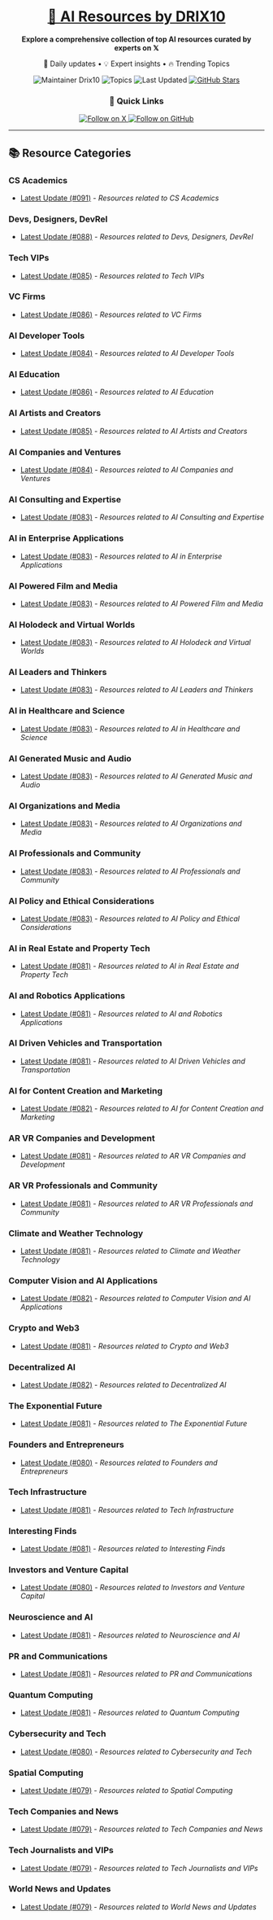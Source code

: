 
<div align="center">
  <h1><a href="https://x.com/DRIX_10_" target="_blank">🚀 AI Resources by DRIX10</a></h1>
  <p><strong>Explore a comprehensive collection of top AI resources curated by experts on 𝕏</strong></p>
  <p>🌟 Daily updates • 💡 Expert insights • 🔥 Trending Topics</p>

  <img src="https://img.shields.io/badge/Maintainer-Drix10-blue?style=for-the-badge" alt="Maintainer Drix10" />
  <img src="https://img.shields.io/badge/Topics-Everything%2C%20AI-red?style=for-the-badge" alt="Topics" />
  <img src="https://img.shields.io/github/last-commit/Drix10/ai-resources?style=for-the-badge&color=5D6D7E" alt="Last Updated" />
  <a href="https://github.com/Drix10/ai-resources"><img src="https://img.shields.io/github/stars/Drix10/ai-resources?style=for-the-badge&color=yellow" alt="GitHub Stars" /></a>

  <br>

  <h3>🌟 Quick Links</h3>
    <a href="https://x.com/DRIX_10_">
      <img src="https://img.shields.io/badge/Follow_on_𝕏-black?style=for-the-badge&logo=x&logoColor=white" alt="Follow on X" />
    </a>
    <a href="https://github.com/Drix10">
      <img src="https://img.shields.io/badge/Follow_on_GitHub-black?style=for-the-badge&logo=github&logoColor=white" alt="Follow on GitHub" />
    </a>
</div>

---

## 📚 Resource Categories

### CS Academics

*   [Latest Update (#091)](https://github.com/Drix10/ai-resources/blob/main/CS%20Academics/resources-091.md) - *Resources related to CS Academics*

### Devs, Designers, DevRel

*   [Latest Update (#088)](https://github.com/Drix10/ai-resources/blob/main/Devs%2C%20Designers%2C%20DevRel/resources-088.md) - *Resources related to Devs, Designers, DevRel*

### Tech VIPs

*   [Latest Update (#085)](https://github.com/Drix10/ai-resources/blob/main/Tech%20VIPs/resources-085.md) - *Resources related to Tech VIPs*

### VC Firms

*   [Latest Update (#086)](https://github.com/Drix10/ai-resources/blob/main/VC%20Firms/resources-086.md) - *Resources related to VC Firms*

### AI Developer Tools

*   [Latest Update (#084)](https://github.com/Drix10/ai-resources/blob/main/AI%20Developer%20Tools/resources-084.md) - *Resources related to AI Developer Tools*

### AI Education

*   [Latest Update (#086)](https://github.com/Drix10/ai-resources/blob/main/AI%20Education/resources-086.md) - *Resources related to AI Education*

### AI Artists and Creators

*   [Latest Update (#085)](https://github.com/Drix10/ai-resources/blob/main/AI%20Artists%20and%20Creators/resources-085.md) - *Resources related to AI Artists and Creators*

### AI Companies and Ventures

*   [Latest Update (#084)](https://github.com/Drix10/ai-resources/blob/main/AI%20Companies%20and%20Ventures/resources-084.md) - *Resources related to AI Companies and Ventures*

### AI Consulting and Expertise

*   [Latest Update (#083)](https://github.com/Drix10/ai-resources/blob/main/AI%20Consulting%20and%20Expertise/resources-083.md) - *Resources related to AI Consulting and Expertise*

### AI in Enterprise Applications

*   [Latest Update (#083)](https://github.com/Drix10/ai-resources/blob/main/AI%20in%20Enterprise%20Applications/resources-083.md) - *Resources related to AI in Enterprise Applications*

### AI Powered Film and Media

*   [Latest Update (#083)](https://github.com/Drix10/ai-resources/blob/main/AI%20Powered%20Film%20and%20Media/resources-083.md) - *Resources related to AI Powered Film and Media*

### AI Holodeck and Virtual Worlds

*   [Latest Update (#083)](https://github.com/Drix10/ai-resources/blob/main/AI%20Holodeck%20and%20Virtual%20Worlds/resources-083.md) - *Resources related to AI Holodeck and Virtual Worlds*

### AI Leaders and Thinkers

*   [Latest Update (#083)](https://github.com/Drix10/ai-resources/blob/main/AI%20Leaders%20and%20Thinkers/resources-083.md) - *Resources related to AI Leaders and Thinkers*

### AI in Healthcare and Science

*   [Latest Update (#083)](https://github.com/Drix10/ai-resources/blob/main/AI%20in%20Healthcare%20and%20Science/resources-083.md) - *Resources related to AI in Healthcare and Science*

### AI Generated Music and Audio

*   [Latest Update (#083)](https://github.com/Drix10/ai-resources/blob/main/AI%20Generated%20Music%20and%20Audio/resources-083.md) - *Resources related to AI Generated Music and Audio*

### AI Organizations and Media

*   [Latest Update (#083)](https://github.com/Drix10/ai-resources/blob/main/AI%20Organizations%20and%20Media/resources-083.md) - *Resources related to AI Organizations and Media*

### AI Professionals and Community

*   [Latest Update (#083)](https://github.com/Drix10/ai-resources/blob/main/AI%20Professionals%20and%20Community/resources-083.md) - *Resources related to AI Professionals and Community*

### AI Policy and Ethical Considerations

*   [Latest Update (#083)](https://github.com/Drix10/ai-resources/blob/main/AI%20Policy%20and%20Ethical%20Considerations/resources-083.md) - *Resources related to AI Policy and Ethical Considerations*

### AI in Real Estate and Property Tech

*   [Latest Update (#081)](https://github.com/Drix10/ai-resources/blob/main/AI%20in%20Real%20Estate%20and%20Property%20Tech/resources-081.md) - *Resources related to AI in Real Estate and Property Tech*

### AI and Robotics Applications

*   [Latest Update (#081)](https://github.com/Drix10/ai-resources/blob/main/AI%20and%20Robotics%20Applications/resources-081.md) - *Resources related to AI and Robotics Applications*

### AI Driven Vehicles and Transportation

*   [Latest Update (#081)](https://github.com/Drix10/ai-resources/blob/main/AI%20Driven%20Vehicles%20and%20Transportation/resources-081.md) - *Resources related to AI Driven Vehicles and Transportation*

### AI for Content Creation and Marketing

*   [Latest Update (#082)](https://github.com/Drix10/ai-resources/blob/main/AI%20for%20Content%20Creation%20and%20Marketing/resources-082.md) - *Resources related to AI for Content Creation and Marketing*

### AR VR Companies and Development

*   [Latest Update (#081)](https://github.com/Drix10/ai-resources/blob/main/AR%20VR%20Companies%20and%20Development/resources-081.md) - *Resources related to AR VR Companies and Development*

### AR VR Professionals and Community

*   [Latest Update (#081)](https://github.com/Drix10/ai-resources/blob/main/AR%20VR%20Professionals%20and%20Community/resources-081.md) - *Resources related to AR VR Professionals and Community*

### Climate and Weather Technology

*   [Latest Update (#081)](https://github.com/Drix10/ai-resources/blob/main/Climate%20and%20Weather%20Technology/resources-081.md) - *Resources related to Climate and Weather Technology*

### Computer Vision and AI Applications

*   [Latest Update (#082)](https://github.com/Drix10/ai-resources/blob/main/Computer%20Vision%20and%20AI%20Applications/resources-082.md) - *Resources related to Computer Vision and AI Applications*

### Crypto and Web3

*   [Latest Update (#081)](https://github.com/Drix10/ai-resources/blob/main/Crypto%20and%20Web3/resources-081.md) - *Resources related to Crypto and Web3*

### Decentralized AI

*   [Latest Update (#082)](https://github.com/Drix10/ai-resources/blob/main/Decentralized%20AI/resources-082.md) - *Resources related to Decentralized AI*

### The Exponential Future

*   [Latest Update (#081)](https://github.com/Drix10/ai-resources/blob/main/The%20Exponential%20Future/resources-081.md) - *Resources related to The Exponential Future*

### Founders and Entrepreneurs

*   [Latest Update (#080)](https://github.com/Drix10/ai-resources/blob/main/Founders%20and%20Entrepreneurs/resources-080.md) - *Resources related to Founders and Entrepreneurs*

### Tech Infrastructure

*   [Latest Update (#081)](https://github.com/Drix10/ai-resources/blob/main/Tech%20Infrastructure/resources-081.md) - *Resources related to Tech Infrastructure*

### Interesting Finds

*   [Latest Update (#081)](https://github.com/Drix10/ai-resources/blob/main/Interesting%20Finds/resources-081.md) - *Resources related to Interesting Finds*

### Investors and Venture Capital

*   [Latest Update (#080)](https://github.com/Drix10/ai-resources/blob/main/Investors%20and%20Venture%20Capital/resources-080.md) - *Resources related to Investors and Venture Capital*

### Neuroscience and AI

*   [Latest Update (#081)](https://github.com/Drix10/ai-resources/blob/main/Neuroscience%20and%20AI/resources-081.md) - *Resources related to Neuroscience and AI*

### PR and Communications

*   [Latest Update (#081)](https://github.com/Drix10/ai-resources/blob/main/PR%20and%20Communications/resources-081.md) - *Resources related to PR and Communications*

### Quantum Computing

*   [Latest Update (#081)](https://github.com/Drix10/ai-resources/blob/main/Quantum%20Computing/resources-081.md) - *Resources related to Quantum Computing*

### Cybersecurity and Tech

*   [Latest Update (#080)](https://github.com/Drix10/ai-resources/blob/main/Cybersecurity%20and%20Tech/resources-080.md) - *Resources related to Cybersecurity and Tech*

### Spatial Computing

*   [Latest Update (#079)](https://github.com/Drix10/ai-resources/blob/main/Spatial%20Computing/resources-079.md) - *Resources related to Spatial Computing*

### Tech Companies and News

*   [Latest Update (#079)](https://github.com/Drix10/ai-resources/blob/main/Tech%20Companies%20and%20News/resources-079.md) - *Resources related to Tech Companies and News*

### Tech Journalists and VIPs

*   [Latest Update (#079)](https://github.com/Drix10/ai-resources/blob/main/Tech%20Journalists%20and%20VIPs/resources-079.md) - *Resources related to Tech Journalists and VIPs*

### World News and Updates

*   [Latest Update (#079)](https://github.com/Drix10/ai-resources/blob/main/World%20News%20and%20Updates/resources-079.md) - *Resources related to World News and Updates*

